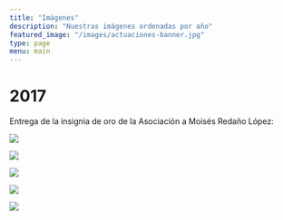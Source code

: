 ```yaml
---
title: "Imágenes"
description: "Nuestras imágenes ordenadas por año"
featured_image: "/images/actuaciones-banner.jpg"
type: page
menu: main
---
```


# 2017

Entrega de la insignia de oro de la Asociación a Moisés Redaño López:

![](/images/insignia-oro-moi-1.jpg)

![](/images/insignia-oro-moi-2.jpg)

![](/images/insignia-oro-moi-3.jpg)

![](/images/insignia-oro-moi-4.jpg)

![](/images/insignia-oro-moi-5.jpg)
